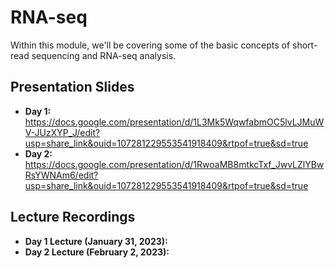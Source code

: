 # RNA-seq
Within this module, we'll be covering some of the basic concepts of short-read sequencing and RNA-seq analysis.

## Presentation Slides
* **Day 1:** https://docs.google.com/presentation/d/1L3Mk5WqwfabmOC5lvLJMuWV-JUzXYP_J/edit?usp=share_link&ouid=107281229553541918409&rtpof=true&sd=true
* **Day 2:** https://docs.google.com/presentation/d/1RwoaMB8mtkcTxf_JwvLZlYBwRsYWNAm6/edit?usp=share_link&ouid=107281229553541918409&rtpof=true&sd=true

## Lecture Recordings

* **Day 1 Lecture (January 31, 2023):** 
* **Day 2 Lecture (February 2, 2023):** 
